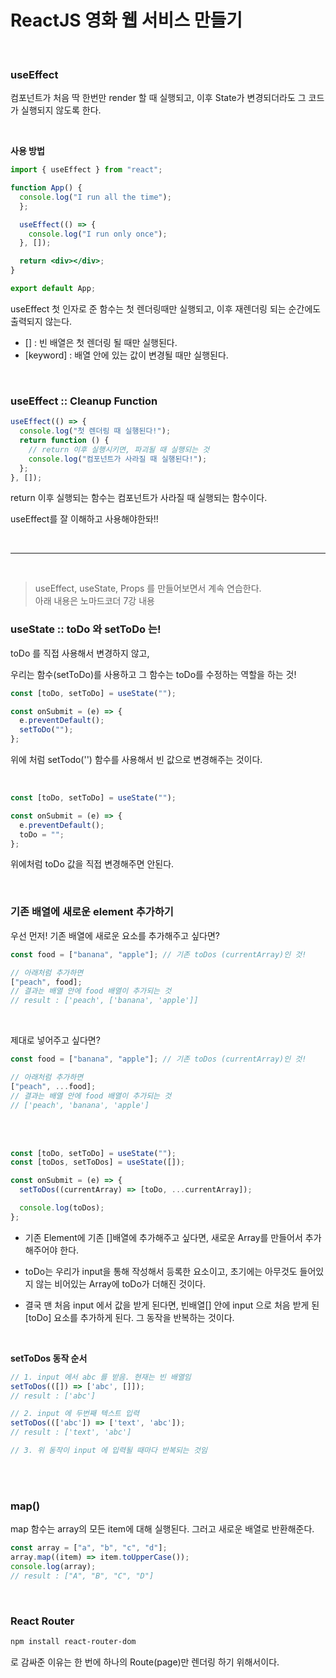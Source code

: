 # ReactJS 영화 웹 서비스 만들기

<br>

### useEffect

컴포넌트가 처음 딱 한번만 render 할 때 실행되고, 이후 State가 변경되더라도 그 코드가 실행되지 않도록 한다.

<br>

**사용 방법**

```jsx
import { useEffect } from "react";

function App() {
  console.log("I run all the time");
  };

  useEffect(() => {
    console.log("I run only once");
  }, []);

  return <div></div>;
}

export default App;
```

useEffect 첫 인자로 준 함수는 첫 렌더링때만 실행되고, 이후 재렌더링 되는 순간에도 출력되지 않는다.

- [] : 빈 배열은 첫 렌더링 될 때만 실행된다.
- [keyword] : 배열 안에 있는 값이 변경될 때만 실행된다.

<br>

### useEffect :: Cleanup Function

```jsx
useEffect(() => {
  console.log("첫 렌더링 때 실행된다!");
  return function () {
    // return 이후 실행시키면, 파괴될 때 실행되는 것
    console.log("컴포넌트가 사라질 때 실행된다!");
  };
}, []);
```

return 이후 실행되는 함수는 컴포넌트가 사라질 때 실행되는 함수이다.

useEffect를 잘 이해하고 사용해야한돠!!

<br>

---

<br>

> useEffect, useState, Props 를 만들어보면서 계속 연습한다.  
> 아래 내용은 노마드코더 7강 내용

### useState :: toDo 와 setToDo 는!

toDo 를 직접 사용해서 변경하지 않고,

우리는 함수(setToDo)를 사용하고 그 함수는 toDo를 수정하는 역할을 하는 것!

```jsx
const [toDo, setToDo] = useState("");

const onSubmit = (e) => {
  e.preventDefault();
  setToDo("");
};
```

위에 처럼 setTodo('') 함수를 사용해서 빈 값으로 변경해주는 것이다.

<br>

```jsx
const [toDo, setToDo] = useState("");

const onSubmit = (e) => {
  e.preventDefault();
  toDo = "";
};
```

위에처럼 toDo 값을 직접 변경해주면 안된다.

<br>

### 기존 배열에 새로운 element 추가하기

우선 먼저! 기존 배열에 새로운 요소를 추가해주고 싶다면?

```jsx
const food = ["banana", "apple"]; // 기존 toDos (currentArray)인 것!

// 아래처럼 추가하면
["peach", food];
// 결과는 배열 안에 food 배열이 추가되는 것
// result : ['peach', ['banana', 'apple']]
```

<br>

제대로 넣어주고 싶다면?

```jsx
const food = ["banana", "apple"]; // 기존 toDos (currentArray)인 것!

// 아래처럼 추가하면
["peach", ...food];
// 결과는 배열 안에 food 배열이 추가되는 것
// ['peach', 'banana', 'apple']
```

<br>
<br>

```jsx
const [toDo, setToDo] = useState("");
const [toDos, setToDos] = useState([]);

const onSubmit = (e) => {
  setToDos((currentArray) => [toDo, ...currentArray]);

  console.log(toDos);
};
```

- 기존 Element에 기존 []배열에 추가해주고 싶다면, 새로운 Array를 만들어서 추가해주어야 한다.

- toDo는 우리가 input을 통해 작성해서 등록한 요소이고, 초기에는 아무것도 들어있지 않는 비어있는 Array에 toDo가 더해진 것이다.

- 결국 맨 처음 input 에서 값을 받게 된다면, 빈배열[] 안에 input 으로 처음 받게 된 [toDo] 요소를 추가하게 된다. 그 동작을 반복하는 것이다.

<br>

**setToDos 동작 순서**

```jsx
// 1. input 에서 abc 를 받음. 현재는 빈 배열임
setToDos(([]) => ['abc', []]);
// result : ['abc']

// 2. input 에 두번째 텍스트 입력
setToDos((['abc']) => ['text', 'abc']);
// result : ['text', 'abc']

// 3. 위 동작이 input 에 입력될 때마다 반복되는 것임
```

<br>
<br>

### map()

map 함수는 array의 모든 item에 대해 실행된다. 그러고 새로운 배열로 반환해준다.

```jsx
const array = ["a", "b", "c", "d"];
array.map((item) => item.toUpperCase());
console.log(array);
// result : ["A", "B", "C", "D"]
```

<br>

### React Router

```bash
npm install react-router-dom
```

<Switch></Switch> 로 감싸준 이유는 한 번에 하나의 Route(page)만 렌더링 하기 위해서이다.
